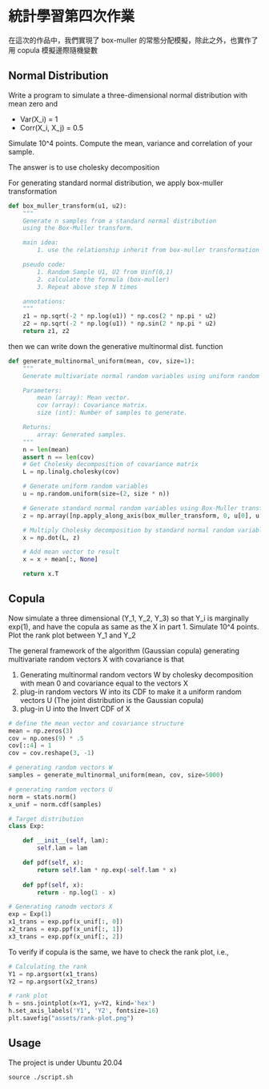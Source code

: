 # 統計學習第四次作業

在這次的作品中，我們實現了 box-muller 的常態分配模擬，除此之外，也實作了用 copula 模擬邊際隨機變數

## Normal Distribution

Write a program to simulate a three-dimensional normal distribution with mean zero and

- Var(X_i) = 1
- Corr(X_i, X_j) = 0.5

Simulate 10^4 points. Compute the mean, variance and correlation of your sample.

The answer is to use cholesky decomposition

For generating standard normal distribution, we apply box-muller transformation

```python
def box_muller_transform(u1, u2):
    """
    Generate n samples from a standard normal distribution
    using the Box-Muller transform.

    main idea:
        1. use the relationship inherit from box-muller transformation

    pseudo code:
        1. Random Sample U1, U2 from Uinf(0,1)
        2. calculate the formula (box-muller)
        3. Repeat above step N times

    annotations:
    """
    z1 = np.sqrt(-2 * np.log(u1)) * np.cos(2 * np.pi * u2)
    z2 = np.sqrt(-2 * np.log(u1)) * np.sin(2 * np.pi * u2)
    return z1, z2
```

then we can write down the generative multinormal dist. function

```python
def generate_multinormal_uniform(mean, cov, size=1):
    """
    Generate multivariate normal random variables using uniform random variables.

    Parameters:
        mean (array): Mean vector.
        cov (array): Covariance matrix.
        size (int): Number of samples to generate.

    Returns:
        array: Generated samples.
    """
    n = len(mean)
    assert n == len(cov)
    # Get Cholesky decomposition of covariance matrix
    L = np.linalg.cholesky(cov)

    # Generate uniform random variables
    u = np.random.uniform(size=(2, size * n))

    # Generate standard normal random variables using Box-Muller transform
    z = np.array([np.apply_along_axis(box_muller_transform, 0, u[0], u[1])]).reshape(n, -1)

    # Multiply Cholesky decomposition by standard normal random variables
    x = np.dot(L, z)

    # Add mean vector to result
    x = x + mean[:, None]

    return x.T
```

## Copula

Now simulate a three dimensional (Y_1, Y_2, Y_3) so that Y_i is marginally exp(1), and have the copula as same as the X in part 1. Simulate 10^4 points. Plot the rank plot between Y_1 and Y_2

The general framework of the algorithm (Gaussian copula) generating multivariate random vectors X with covariance is that

1. Generating multinormal random vectors W by cholesky decomposition with mean 0 and covariance equal to the vectors X
2. plug-in random vectors W into its CDF to make it a uniform random vectors U (The joint distribution is the Gaussian copula)
3. plug-in U into the Invert CDF of X 

```python
# define the mean vector and covariance structure
mean = np.zeros(3)
cov = np.ones(9) * .5
cov[::4] = 1
cov = cov.reshape(3, -1)

# generating random vectors W
samples = generate_multinormal_uniform(mean, cov, size=5000)

# generating random vectors U
norm = stats.norm()
x_unif = norm.cdf(samples)

# Target distribution
class Exp:

    def __init__(self, lam):
        self.lam = lam

    def pdf(self, x):
        return self.lam * np.exp(-self.lam * x)
    
    def ppf(self, x):
        return - np.log(1 - x)

# Generating ranodm vectors X
exp = Exp(1)
x1_trans = exp.ppf(x_unif[:, 0])
x2_trans = exp.ppf(x_unif[:, 1])
x3_trans = exp.ppf(x_unif[:, 2])
```

To verify if copula is the same, we have to check the rank plot, i.e., 

```python
# Calculating the rank
Y1 = np.argsort(x1_trans)
Y2 = np.argsort(x2_trans)

# rank plot
h = sns.jointplot(x=Y1, y=Y2, kind='hex')
h.set_axis_labels('Y1', 'Y2', fontsize=16)
plt.savefig("assets/rank-plot.png")
```

## Usage

The project is under Ubuntu 20.04

```
source ./script.sh
```




